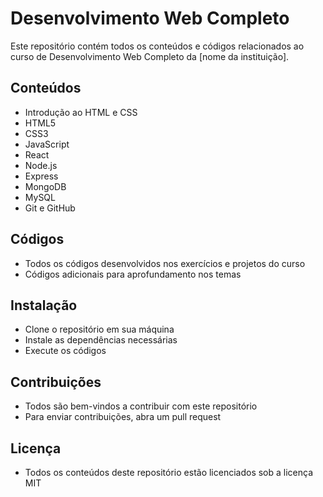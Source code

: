 # Desenvolvimento Web Completo

Este repositório contém todos os conteúdos e códigos relacionados ao curso de Desenvolvimento Web Completo da [nome da instituição].

## Conteúdos

* Introdução ao HTML e CSS
* HTML5
* CSS3
* JavaScript
* React
* Node.js
* Express
* MongoDB
* MySQL
* Git e GitHub

## Códigos

* Todos os códigos desenvolvidos nos exercícios e projetos do curso
* Códigos adicionais para aprofundamento nos temas

## Instalação

* Clone o repositório em sua máquina
* Instale as dependências necessárias
* Execute os códigos

## Contribuições

* Todos são bem-vindos a contribuir com este repositório
* Para enviar contribuições, abra um pull request

## Licença

* Todos os conteúdos deste repositório estão licenciados sob a licença MIT
